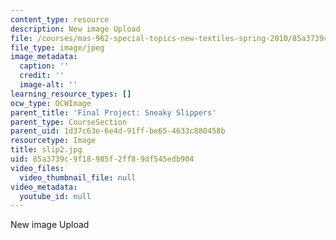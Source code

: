 ```yaml
---
content_type: resource
description: New image Upload
file: /courses/mas-962-special-topics-new-textiles-spring-2010/85a3739c9f18985f2ff89df545edb904_slip2.jpg
file_type: image/jpeg
image_metadata:
  caption: ''
  credit: ''
  image-alt: ''
learning_resource_types: []
ocw_type: OCWImage
parent_title: 'Final Project: Sneaky Slippers'
parent_type: CourseSection
parent_uid: 1d37c63e-6e4d-91ff-be65-4633c880458b
resourcetype: Image
title: slip2.jpg
uid: 85a3739c-9f18-985f-2ff8-9df545edb904
video_files:
  video_thumbnail_file: null
video_metadata:
  youtube_id: null
---
```

New image Upload

